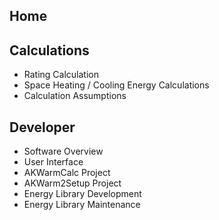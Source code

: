 ## Home

## Calculations
- Rating Calculation
- Space Heating / Cooling Energy Calculations
- Calculation Assumptions



## Developer
- Software Overview
- User Interface
- AKWarmCalc Project
- AKWarm2Setup Project
- Energy Library Development
- Energy Library Maintenance